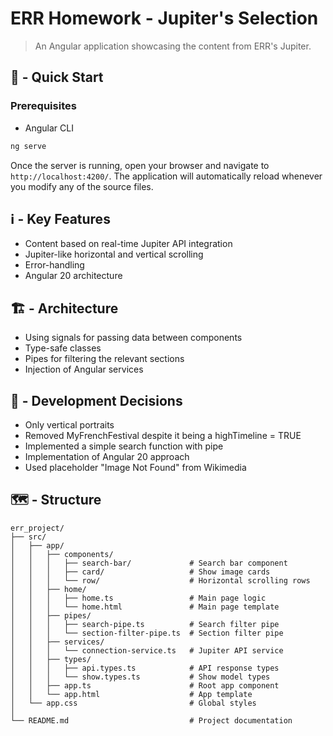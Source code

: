# ERR Homework - Jupiter's Selection

> An Angular application showcasing the content from ERR's Jupiter.

## 🚀 - Quick Start

### Prerequisites

- Angular CLI

```bash
ng serve
```

Once the server is running, open your browser and navigate to `http://localhost:4200/`. The application will automatically reload whenever you modify any of the source files.

## ℹ️ - Key Features

- Content based on real-time Jupiter API integration
- Jupiter-like horizontal and vertical scrolling
- Error-handling
- Angular 20 architecture

## 🏗️ - Architecture

- Using signals for passing data between components
- Type-safe classes
- Pipes for filtering the relevant sections
- Injection of Angular services

## 📄 - Development Decisions

- Only vertical portraits
- Removed MyFrenchFestival despite it being a highTimeline = TRUE
- Implemented a simple search function with pipe
- Implementation of Angular 20 approach
- Used placeholder "Image Not Found" from Wikimedia

## 🗺️ - Structure

```
err_project/
├── src/
│   ├── app/
│   │   ├── components/
│   │   │   ├── search-bar/             # Search bar component
│   │   │   ├── card/                   # Show image cards
│   │   │   └── row/                    # Horizontal scrolling rows
│   │   ├── home/
│   │   │   ├── home.ts                 # Main page logic
│   │   │   └── home.html               # Main page template
│   │   ├── pipes/
│   │   │   ├── search-pipe.ts          # Search filter pipe
│   │   │   └── section-filter-pipe.ts  # Section filter pipe
│   │   ├── services/
│   │   │   └── connection-service.ts   # Jupiter API service
│   │   ├── types/
│   │   │   ├── api.types.ts            # API response types
│   │   │   └── show.types.ts           # Show model types
│   │   ├── app.ts                      # Root app component
│   │   └── app.html                    # App template
│   └── app.css                         # Global styles
│
└── README.md                           # Project documentation
```
